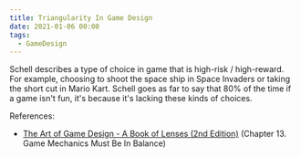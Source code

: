 ```yaml
---
title: Triangularity In Game Design
date: 2021-01-06 00:00
tags:
  - GameDesign
---
```


Schell describes a type of choice in game that is high-risk / high-reward. For example, choosing to shoot the space ship in Space Invaders or taking the short cut in Mario Kart. Schell goes as far to say that 80% of the time if a game isn't fun, it's because it's lacking these kinds of choices.

References:

* [The Art of Game Design - A Book of Lenses (2nd Edition)](The%20Art%20of%20Game%20Design%20-%20A%20Book%20of%20Lenses%20(2nd%20Edition)) (Chapter 13. Game Mechanics Must Be In Balance)
